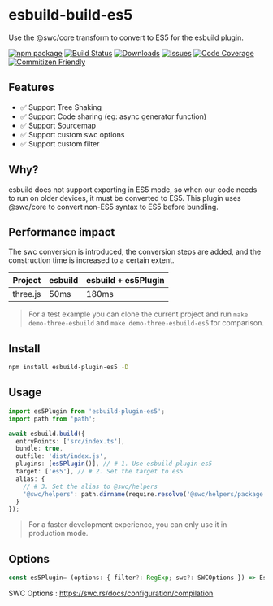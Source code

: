 # esbuild-build-es5

Use the @swc/core transform to convert to ES5 for the esbuild plugin.

[![npm package][npm-img]][npm-url]
[![Build Status][build-img]][build-url]
[![Downloads][downloads-img]][downloads-url]
[![Issues][issues-img]][issues-url]
[![Code Coverage][codecov-img]][codecov-url]
[![Commitizen Friendly][commitizen-img]][commitizen-url]

## Features

- ✅ Support Tree Shaking
- ✅ Support Code sharing (eg: async generator function)
- ✅ Support Sourcemap
- ✅ Support custom swc options
- ✅ Support custom filter

## Why?

esbuild does not support exporting in ES5 mode, so when our code needs to run on older devices, 
it must be converted to ES5. This plugin uses @swc/core to convert non-ES5 syntax to ES5 before bundling.


## Performance impact

The swc conversion is introduced, the conversion steps are added, and the construction time is increased to a certain extent.

| Project  | esbuild | esbuild + es5Plugin |
|----------|---------| --- |
| three.js | 50ms    | 180ms |

> For a test example you can clone the current project and run `make demo-three-esbuild` and `make demo-three-esbuild-es5` for comparison.


## Install

```bash
npm install esbuild-plugin-es5 -D
```

## Usage

```ts
import es5Plugin from 'esbuild-plugin-es5';
import path from 'path';

await esbuild.build({
  entryPoints: ['src/index.ts'],
  bundle: true,
  outfile: 'dist/index.js',
  plugins: [es5Plugin()], // # 1. Use esbuild-plugin-es5
  target: ['es5'], // # 2. Set the target to es5
  alias: {
    // # 3. Set the alias to @swc/helpers
    '@swc/helpers': path.dirname(require.resolve('@swc/helpers/package.json')),
  }
});
```

> For a faster development experience, you can only use it in production mode.

## Options

```ts
const es5Plugin= (options: { filter?: RegExp; swc?: SWCOptions }) => Es5Plugin
```

SWC Options : https://swc.rs/docs/configuration/compilation


[build-img]:https://github.com/noyobo/esbuild-plugin-es5/actions/workflows/release.yml/badge.svg
[build-url]:https://github.com/noyobo/esbuild-plugin-es5/actions/workflows/release.yml
[downloads-img]:https://img.shields.io/npm/dt/esbuild-plugin-es5
[downloads-url]:https://www.npmtrends.com/esbuild-plugin-es5
[npm-img]:https://img.shields.io/npm/v/esbuild-plugin-es5
[npm-url]:https://www.npmjs.com/package/esbuild-plugin-es5
[issues-img]:https://img.shields.io/github/issues/noyobo/esbuild-plugin-es5
[issues-url]:https://github.com/noyobo/esbuild-plugin-es5/issues
[codecov-img]:https://codecov.io/gh/noyobo/esbuild-plugin-es5/branch/main/graph/badge.svg
[codecov-url]:https://codecov.io/gh/noyobo/esbuild-plugin-es5
[commitizen-img]:https://img.shields.io/badge/commitizen-friendly-brightgreen.svg
[commitizen-url]:http://commitizen.github.io/cz-cli/
